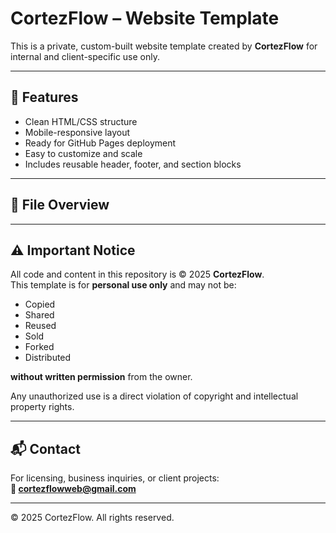 # CortezFlow – Website Template

This is a private, custom-built website template created by **CortezFlow** for internal and client-specific use only.

---

## 🔧 Features
- Clean HTML/CSS structure
- Mobile-responsive layout
- Ready for GitHub Pages deployment
- Easy to customize and scale
- Includes reusable header, footer, and section blocks

---

## 📁 File Overview

---

## ⚠️ Important Notice

All code and content in this repository is © 2025 **CortezFlow**.  
This template is for **personal use only** and may not be:

- Copied  
- Shared  
- Reused  
- Sold  
- Forked  
- Distributed  

**without written permission** from the owner.

Any unauthorized use is a direct violation of copyright and intellectual property rights.

---

## 📬 Contact

For licensing, business inquiries, or client projects:  
**📧 cortezflowweb@gmail.com**

---

© 2025 CortezFlow. All rights reserved.
